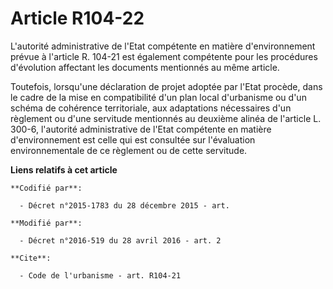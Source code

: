 # Article R104-22

L'autorité administrative de l'Etat compétente en matière d'environnement prévue à l'article R. 104-21 est également
compétente pour les procédures d'évolution affectant les documents mentionnés au même article.

Toutefois, lorsqu'une déclaration de projet adoptée par l'Etat procède, dans le cadre de la mise en compatibilité d'un plan
local d'urbanisme ou d'un schéma de cohérence territoriale, aux adaptations nécessaires d'un règlement ou d'une servitude
mentionnés au deuxième alinéa de l'article L. 300-6, l'autorité administrative de l'Etat compétente en matière
d'environnement est celle qui est consultée sur l'évaluation environnementale de ce règlement ou de cette servitude.

**Liens relatifs à cet article**

	**Codifié par**:

	  - Décret n°2015-1783 du 28 décembre 2015 - art.

	**Modifié par**:

	  - Décret n°2016-519 du 28 avril 2016 - art. 2

	**Cite**:

	  - Code de l'urbanisme - art. R104-21
